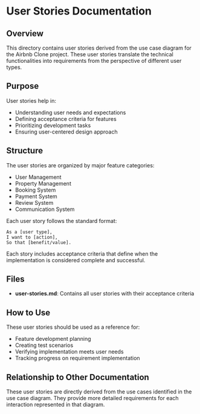 # User Stories Documentation

## Overview
This directory contains user stories derived from the use case diagram for the Airbnb Clone project. These user stories translate the technical functionalities into requirements from the perspective of different user types.

## Purpose
User stories help in:
- Understanding user needs and expectations
- Defining acceptance criteria for features
- Prioritizing development tasks
- Ensuring user-centered design approach

## Structure
The user stories are organized by major feature categories:
- User Management
- Property Management
- Booking System
- Payment System
- Review System
- Communication System

Each user story follows the standard format:
```
As a [user type],
I want to [action],
So that [benefit/value].
```

Each story includes acceptance criteria that define when the implementation is considered complete and successful.

## Files
- **user-stories.md**: Contains all user stories with their acceptance criteria

## How to Use
These user stories should be used as a reference for:
- Feature development planning
- Creating test scenarios
- Verifying implementation meets user needs
- Tracking progress on requirement implementation

## Relationship to Other Documentation
These user stories are directly derived from the use cases identified in the use case diagram. They provide more detailed requirements for each interaction represented in that diagram.

